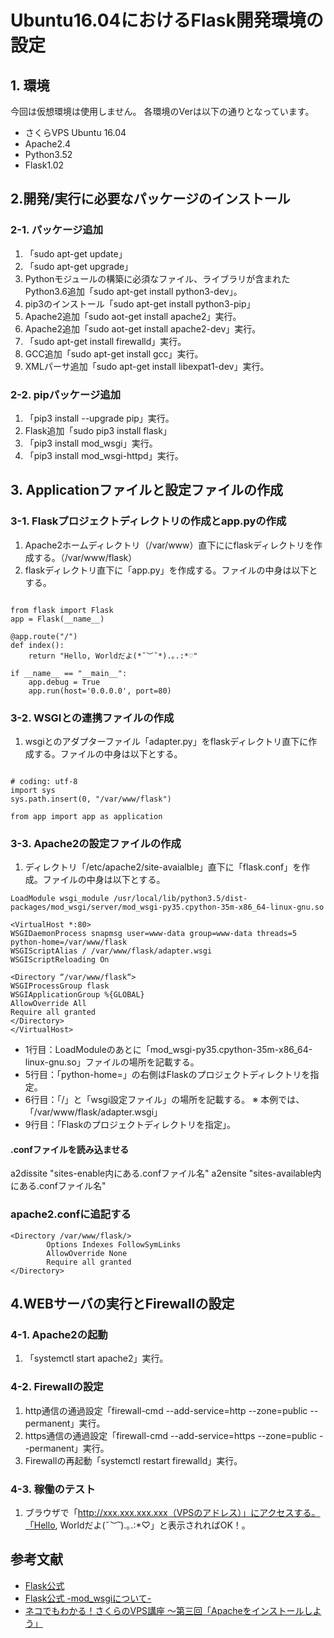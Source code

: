 # Ubuntu16.04におけるFlask開発環境の設定

## 1. 環境

今回は仮想環境は使用しません。
各環境のVerは以下の通りとなっています。


* さくらVPS Ubuntu 16.04
* Apache2.4
* Python3.52
* Flask1.02


## 2.開発/実行に必要なパッケージのインストール

### 2-1. パッケージ追加
1. 「sudo apt-get update」
2. 「sudo apt-get upgrade」
3. Pythonモジュールの構築に必須なファイル、ライブラリが含まれたPython3.6追加「sudo apt-get install python3-dev」。
4. pip3のインストール「sudo apt-get install python3-pip」
5. Apache2追加「sudo aot-get install apache2」実行。
5. Apache2追加「sudo aot-get install apache2-dev」実行。
5. 「sudo apt-get install firewalld」実行。
6. GCC追加「sudo apt-get install gcc」実行。
7. XMLパーサ追加「sudo apt-get install libexpat1-dev」実行。

### 2-2. pipパッケージ追加
1. 「pip3 install --upgrade pip」実行。
2. Flask追加「sudo pip3 install flask」
3. 「pip3 install mod_wsgi」実行。
3. 「pip3 install mod_wsgi-httpd」実行。

## 3. Applicationファイルと設定ファイルの作成

### 3-1. Flaskプロジェクトディレクトリの作成とapp.pyの作成
1. Apache2ホームディレクトリ（/var/www）直下ににflaskディレクトリを作成する。（/var/www/flask）
2. flaskディレクトリ直下に「app.py」を作成する。ファイルの中身は以下とする。
```

from flask import Flask
app = Flask(__name__)

@app.route("/")
def index():
    return "Hello, Worldだよ(*˘︶˘*).｡.:*♡"

if __name__ == "__main__":
    app.debug = True
    app.run(host='0.0.0.0', port=80)

```

### 3-2. WSGIとの連携ファイルの作成
1. wsgiとのアダプターファイル「adapter.py」をflaskディレクトリ直下に作成する。ファイルの中身は以下とする。
```

# coding: utf-8
import sys
sys.path.insert(0, "/var/www/flask")

from app import app as application

```

### 3-3. Apache2の設定ファイルの作成
1. ディレクトリ「/etc/apache2/site-avaialble」直下に「flask.conf」を作成。ファイルの中身は以下とする。

```
LoadModule wsgi_module /usr/local/lib/python3.5/dist-packages/mod_wsgi/server/mod_wsgi-py35.cpython-35m-x86_64-linux-gnu.so

<VirtualHost *:80>
WSGIDaemonProcess snapmsg user=www-data group=www-data threads=5 python-home=/var/www/flask
WSGIScriptAlias / /var/www/flask/adapter.wsgi
WSGIScriptReloading On

<Directory “/var/www/flask“>
WSGIProcessGroup flask
WSGIApplicationGroup %{GLOBAL}
AllowOverride All
Require all granted
</Directory>
</VirtualHost>
```

* 1行目：LoadModuleのあとに「mod_wsgi-py35.cpython-35m-x86_64-linux-gnu.so」ファイルの場所を記載する。
* 5行目：「python-home=」の右側はFlaskのプロジェクトディレクトリを指定。
* 6行目：「/」と「wsgi設定ファイル」の場所を記載する。 ※ 本例では、「/var/www/flask/adapter.wsgi」
* 9行目：「Flaskのプロジェクトディレクトリを指定」。

#### .confファイルを読み込ませる
a2dissite "sites-enable内にある.confファイル名"
a2ensite "sites-available内にある.confファイル名"


### apache2.confに追記する

```
<Directory /var/www/flask/>
        Options Indexes FollowSymLinks
        AllowOverride None
        Require all granted
</Directory>

```

## 4.WEBサーバの実行とFirewallの設定

### 4-1. Apache2の起動
1. 「systemctl start apache2」実行。

### 4-2. Firewallの設定
1. http通信の通過設定「firewall-cmd --add-service=http --zone=public --permanent」実行。
2. https通信の通過設定「firewall-cmd --add-service=https --zone=public --permanent」実行。
3. Firewallの再起動「systemctl restart firewalld」実行。

### 4-3. 稼働のテスト
1. ブラウザで「http://xxx.xxx.xxx.xxx（VPSのアドレス）」にアクセスする。「Hello, Worldだよ(*˘︶˘*).｡.:*♡」と表示されればOK！。

## 参考文献
* [Flask公式](http://flask.pocoo.org/docs/1.0/)
* [Flask公式 -mod_wsgiについて-](http://flask.pocoo.org/docs/1.0/deploying/mod_wsgi/)
* [ネコでもわかる！さくらのVPS講座 ～第三回「Apacheをインストールしよう」](https://knowledge.sakura.ad.jp/8541/)
